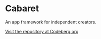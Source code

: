 # Cabaret
An app framework for independent creators.

[Visit the repository at Codeberg.org](https://codeberg.org/Cabaret/Cabaret)
